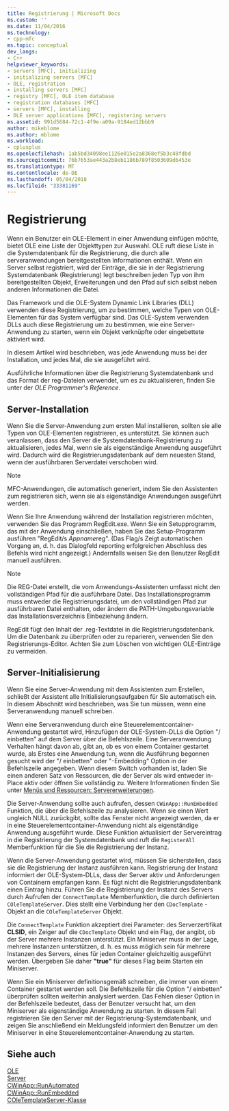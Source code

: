 ```yaml
---
title: Registrierung | Microsoft Docs
ms.custom: ''
ms.date: 11/04/2016
ms.technology:
- cpp-mfc
ms.topic: conceptual
dev_langs:
- C++
helpviewer_keywords:
- servers [MFC], initializing
- initializing servers [MFC]
- OLE, registration
- installing servers [MFC]
- registry [MFC], OLE item database
- registration databases [MFC]
- servers [MFC], installing
- OLE server applications [MFC], registering servers
ms.assetid: 991d5684-72c1-4f9e-a09a-9184ed12bbb9
author: mikeblome
ms.author: mblome
ms.workload:
- cplusplus
ms.openlocfilehash: 1ab5bd34098ee1126e015e2a8368ef5b3c48fdbd
ms.sourcegitcommit: 76b7653ae443a2b8eb1186b789f8503609d6453e
ms.translationtype: MT
ms.contentlocale: de-DE
ms.lasthandoff: 05/04/2018
ms.locfileid: "33381169"
---
```

# <a name="registration"></a>Registrierung
Wenn ein Benutzer ein OLE-Element in einer Anwendung einfügen möchte, bietet OLE eine Liste der Objekttypen zur Auswahl. OLE ruft diese Liste in die Systemdatenbank für die Registrierung, die durch alle serveranwendungen bereitgestellten Informationen enthält. Wenn ein Server selbst registriert, wird der Einträge, die sie in der Registrierung Systemdatenbank (Registrierung) legt beschreiben jeden Typ von ihm bereitgestellten Objekt, Erweiterungen und den Pfad auf sich selbst neben anderen Informationen die Datei.  
  
 Das Framework und die OLE-System Dynamic Link Libraries (DLL) verwenden diese Registrierung, um zu bestimmen, welche Typen von OLE-Elementen für das System verfügbar sind. Das OLE-System verwenden DLLs auch diese Registrierung um zu bestimmen, wie eine Server-Anwendung zu starten, wenn ein Objekt verknüpfte oder eingebettete aktiviert wird.  
  
 In diesem Artikel wird beschrieben, was jede Anwendung muss bei der Installation, und jedes Mal, die sie ausgeführt wird.  
  
 Ausführliche Informationen über die Registrierung Systemdatenbank und das Format der reg-Dateien verwendet, um es zu aktualisieren, finden Sie unter der *OLE Programmer's Reference*.  
  
##  <a name="_core_server_installation"></a> Server-Installation  
 Wenn Sie die Server-Anwendung zum ersten Mal installieren, sollten sie alle Typen von OLE-Elementen registrieren, es unterstützt. Sie können auch veranlassen, dass den Server die Systemdatenbank-Registrierung zu aktualisieren, jedes Mal, wenn sie als eigenständige Anwendung ausgeführt wird. Dadurch wird die Registrierungsdatenbank auf dem neuesten Stand, wenn der ausführbaren Serverdatei verschoben wird.  
  
> [!NOTE]
>  MFC-Anwendungen, die automatisch generiert, indem Sie den Assistenten zum registrieren sich, wenn sie als eigenständige Anwendungen ausgeführt werden.  
  
 Wenn Sie Ihre Anwendung während der Installation registrieren möchten, verwenden Sie das Programm RegEdit.exe. Wenn Sie ein Setupprogramm, das mit der Anwendung einschließen, haben Sie das Setup-Programm ausführen "RegEdit/s *Appname*reg". (Das Flag/s Zeigt automatischen Vorgang an, d. h. das Dialogfeld reporting erfolgreichen Abschluss des Befehls wird nicht angezeigt.) Andernfalls weisen Sie den Benutzer RegEdit manuell ausführen.  
  
> [!NOTE]
>  Die REG-Datei erstellt, die vom Anwendungs-Assistenten umfasst nicht den vollständigen Pfad für die ausführbare Datei. Das Installationsprogramm muss entweder die Registrierungsdatei, um den vollständigen Pfad zur ausführbaren Datei enthalten, oder ändern die PATH-Umgebungsvariable das Installationsverzeichnis Einbeziehung ändern.  
  
 RegEdit fügt den Inhalt der .reg-Textdatei in die Registrierungsdatenbank. Um die Datenbank zu überprüfen oder zu reparieren, verwenden Sie den Registrierungs-Editor. Achten Sie zum Löschen von wichtigen OLE-Einträge zu vermeiden.  
  
##  <a name="_core_server_initialization"></a> Server-Initialisierung  
 Wenn Sie eine Server-Anwendung mit dem Assistenten zum Erstellen, schließt der Assistent alle Initialisierungsaufgaben für Sie automatisch ein. In diesem Abschnitt wird beschrieben, was Sie tun müssen, wenn eine Serveranwendung manuell schreiben.  
  
 Wenn eine Serveranwendung durch eine Steuerelementcontainer-Anwendung gestartet wird, Hinzufügen der OLE-System-DLLs die Option "/ einbetten" auf dem Server über die Befehlszeile. Eine Serveranwendung Verhalten hängt davon ab, gibt an, ob es von einem Container gestartet wurde, als Erstes eine Anwendung tun, wenn die Ausführung begonnen gesucht wird der "/ einbetten" oder "-Embedding" Option in der Befehlszeile angegeben. Wenn diesem Switch vorhanden ist, laden Sie einen anderen Satz von Ressourcen, die der Server als wird entweder in-Place aktiv oder öffnen Sie vollständig zu. Weitere Informationen finden Sie unter [Menüs und Ressourcen: Servererweiterungen](../mfc/menus-and-resources-server-additions.md).  
  
 Die Server-Anwendung sollte auch aufrufen, dessen `CWinApp::RunEmbedded` Funktion, die über die Befehlszeile zu analysieren. Wenn sie einen Wert ungleich NULL zurückgibt, sollte das Fenster nicht angezeigt werden, da er in eine Steuerelementcontainer-Anwendung nicht als eigenständige Anwendung ausgeführt wurde. Diese Funktion aktualisiert der Servereintrag in die Registrierung der Systemdatenbank und ruft die `RegisterAll` Memberfunktion für die Sie die Registrierung der Instanz.  
  
 Wenn die Server-Anwendung gestartet wird, müssen Sie sicherstellen, dass sie die Registrierung der Instanz ausführen kann. Registrierung der Instanz informiert der OLE-System-DLLs, dass der Server aktiv und Anforderungen von Containern empfangen kann. Es fügt nicht die Registrierungsdatenbank einen Eintrag hinzu. Führen Sie die Registrierung der Instanz des Servers durch Aufrufen der `ConnectTemplate` Memberfunktion, die durch definierten `COleTemplateServer`. Dies stellt eine Verbindung her den `CDocTemplate` -Objekt an die `COleTemplateServer` Objekt.  
  
 Die `ConnectTemplate` Funktion akzeptiert drei Parameter: des Serverzertifikat **CLSID**, ein Zeiger auf die `CDocTemplate` Objekt und ein Flag, der angibt, ob der Server mehrere Instanzen unterstützt. Ein Miniserver muss in der Lage, mehrere Instanzen unterstützen, d. h. es muss möglich sein für mehrere Instanzen des Servers, eines für jeden Container gleichzeitig ausgeführt werden. Übergeben Sie daher **"true"** für dieses Flag beim Starten ein Miniserver.  
  
 Wenn Sie ein Miniserver definitionsgemäß schreiben, die immer von einem Container gestartet werden soll. Die Befehlszeile für die Option "/ einbetten" überprüfen sollten weiterhin analysiert werden. Das Fehlen dieser Option in der Befehlszeile bedeutet, dass der Benutzer versucht hat, um den Miniserver als eigenständige Anwendung zu starten. In diesem Fall registrieren Sie den Server mit der Registrierung-Systemdatenbank, und zeigen Sie anschließend ein Meldungsfeld informiert den Benutzer um den Miniserver in eine Steuerelementcontainer-Anwendung zu starten.  
  
## <a name="see-also"></a>Siehe auch  
 [OLE](../mfc/ole-in-mfc.md)   
 [Server](../mfc/servers.md)   
 [CWinApp::RunAutomated](../mfc/reference/cwinapp-class.md#runautomated)   
 [CWinApp::RunEmbedded](../mfc/reference/cwinapp-class.md#runembedded)   
 [COleTemplateServer-Klasse](../mfc/reference/coletemplateserver-class.md)
